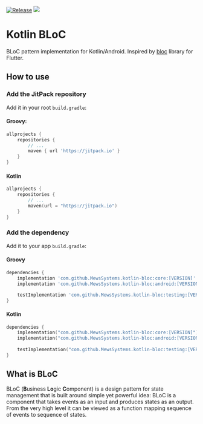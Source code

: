 [![Release](https://jitpack.io/v/MewsSystems/kotlin-bloc.svg)](https://jitpack.io/#MewsSystems/kotlin-bloc)
[![](https://github.com/MewsSystems/kotlin-bloc/workflows/Test/badge.svg)](https://github.com/MewsSystems/kotlin-bloc/)

# Kotlin BLoC

BLoC pattern implementation for Kotlin/Android. Inspired by [bloc](https://bloclibrary.dev/) library for Flutter.

## How to use

### Add the JitPack repository

Add it in your root `build.gradle`:

#### Groovy:

```groovy
allprojects {
    repositories {
        // ...
        maven { url 'https://jitpack.io' }
    }
}
```

#### Kotlin

```kotlin
allprojects {
    repositories {
        // ...
        maven(url = "https://jitpack.io")
    }
}
```

### Add the dependency

Add it to your app `build.gradle`:

#### Groovy

```groovy
dependencies {
    implementation 'com.github.MewsSystems.kotlin-bloc:core:[VERSION]' // base functionality
    implementation 'com.github.MewsSystems.kotlin-bloc:android:[VERSION]' // Android-specific things (includes core as well)

    testImplementation 'com.github.MewsSystems.kotlin-bloc:testing:[VERSION]' // for test helpers
}
```

#### Kotlin

```kotlin
dependencies {
    implementation("com.github.MewsSystems.kotlin-bloc:core:[VERSION]") // base functionality
    implementation("com.github.MewsSystems.kotlin-bloc:android:[VERSION]") // Android-specific things (includes core as well)
    
    testImplementation("com.github.MewsSystems.kotlin-bloc:testing:[VERSION]") // for test helpers
}
```

## What is BLoC

BLoC (**B**usiness **Lo**gic **C**omponent) is a design pattern for state management that is built around simple yet powerful idea: BLoC is a component that takes events as an input and produces states as an output. From the very high level it can be viewed as a function mapping sequence of events to sequence of states.
